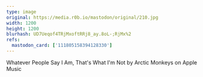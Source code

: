 ```yaml
---
type: image
original: https://media.r0b.io/mastodon/original/210.jpg
width: 1200
height: 1200
blurhash: UD7Ueqof4TRjMxoftRRj8_ay.8oL-;RjMx%2
refs:
  mastodon_card: ['111805158394128330']
---
```


Whatever People Say I Am, That's What I'm Not by Arctic Monkeys on Apple Music
